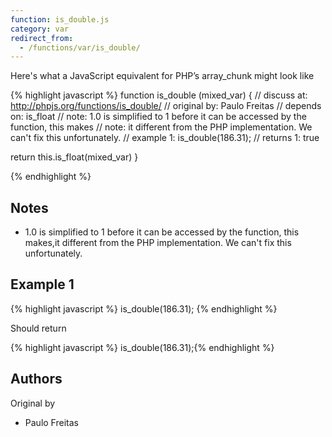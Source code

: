 ```yaml
---
function: is_double.js
category: var
redirect_from:
  - /functions/var/is_double/
---
```


<!-- WARNING! This file is auto generated by `npm run web:inject`, do not edit by hand -->

Here's what a JavaScript equivalent for PHP’s array_chunk might look like

{% highlight javascript %}
function is_double (mixed_var) {
  //  discuss at: http://phpjs.org/functions/is_double/
  // original by: Paulo Freitas
  //  depends on: is_float
  //        note: 1.0 is simplified to 1 before it can be accessed by the function, this makes
  //        note: it different from the PHP implementation. We can't fix this unfortunately.
  //   example 1: is_double(186.31);
  //   returns 1: true

  return this.is_float(mixed_var)
}

{% endhighlight %}

## Notes
- 1.0 is simplified to 1 before it can be accessed by the function, this makes,it different from the PHP implementation. We can't fix this unfortunately.

## Example 1

{% highlight javascript %}
is_double(186.31);
{% endhighlight %}

Should return

{% highlight javascript %}
is_double(186.31);{% endhighlight %}


## Authors


Original by

- Paulo Freitas

